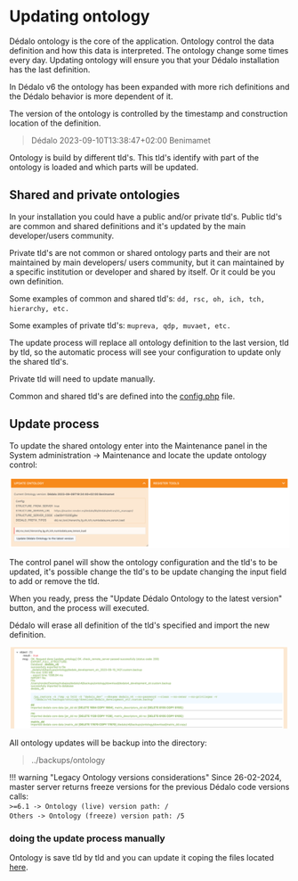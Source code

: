 # Updating ontology

Dédalo ontology is the core of the application. Ontology control the data definition and how this data is interpreted. The ontology change some times every day. Updating ontology will ensure you that your Dédalo installation has the last definition.

In Dédalo v6 the ontology has been expanded with more rich definitions and the Dédalo behavior is more dependent of it.

The version of the ontology is controlled by the timestamp and construction location of the definition.

> Dédalo 2023-09-10T13:38:47+02:00 Benimamet

Ontology is build by different tld's. This tld's identify with part of the ontology is loaded and which parts will be updated.

## Shared and private ontologies

In your installation you could have a public and/or private tld's. Public tld's are common and shared definitions and it's updated by the main developer/users community.

Private tld's are not common or shared ontology parts and their are not maintained by main developers/ users community, but it can maintained by a specific institution or developer and shared by itself. Or it could be you own definition.

Some examples of common and shared tld's: `dd, rsc, oh, ich, tch, hierarchy, etc.`

Some examples of private tld's: `mupreva, qdp, muvaet, etc.`

The update process will replace all ontology definition to the last version, tld by tld, so the automatic process will see your configuration to update only the shared tld's.

Private tld will need to update manually.

Common and shared tld's are defined into the [config.php](../../config/config.md#defining-prefix-tipos) file.

## Update process

To update the shared ontology enter into the Maintenance panel in the System administration -> Maintenance and locate the update ontology control:

![Updating ontology control panel](assets/20230910_141614_updating_ontology_panel.png)

The control panel will show the ontology configuration and the tld's to be updated, it's possible change the tld's to be update changing the input field to add or remove the tld.

When you ready, press the "Update Dédalo Ontology to the latest version" button, and the process will executed.

Dédalo will erase all definition of the tld's specified and import the new definition.

![Updating ontology result](assets/20230910_141614_updating_ontology_result.png)

All ontology updates will be backup into the directory:

> ../backups/ontology

!!! warning "Legacy Ontology versions considerations"
    Since 26-02-2024, master server returns freeze versions for the previous Dédalo code versions calls:   
    `>=6.1 -> Ontology (live) version path: / `  
    `Others -> Ontology (freeze) version path: /5 `
    
### doing the update process manually

Ontology is save tld by tld and you can update it coping the files located [here](https://github.com/renderpci/dedalo/tree/V5.8.0/install/import/ontology).
